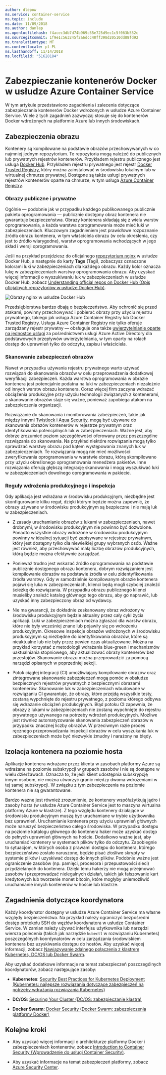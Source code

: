 ```yaml
---
author: dlepow
ms.service: container-service
ms.topic: include
ms.date: 11/09/2018
ms.author: danlep
ms.openlocfilehash: f4acec3db7d74b969c55e725d9ec1c5f063b552c
ms.sourcegitcommit: 1f9e1c563245f2a6dcc40ff398d20510dd88fd92
ms.translationtype: MT
ms.contentlocale: pl-PL
ms.lasthandoff: 11/14/2018
ms.locfileid: "51628184"
---
```

# <a name="securing-docker-containers-in-azure-container-service"></a>Zabezpieczanie kontenerów Docker w usłudze Azure Container Service

W tym artykule przedstawiono zagadnienia i zalecenia dotyczące zabezpieczania kontenerów Docker wdrożonych w usłudze Azure Container Service. Wiele z tych zagadnień zazwyczaj stosuje się do kontenerów Docker wdrożonych na platformie Azure lub innych środowiskach. 

## <a name="image-security"></a>Zabezpieczenia obrazu

Kontenery są kompilowane na podstawie obrazów przechowywanych w co najmniej jednym repozytorium. Te repozytoria mogą należeć do publicznych lub prywatnych rejestrów kontenerów. Przykładem rejestru publicznego jest usługa [Docker Hub](https://hub.docker.com/). Przykładem rejestru prywatnego jest rejestr [Docker Trusted Registry](https://docs.docker.com/datacenter/dtr/2.0/), który można zainstalować w środowisku lokalnym lub w wirtualnej chmurze prywatnej. Dostępne są także usługi prywatnych rejestrów kontenerów oparte na chmurze, w tym usługa [Azure Container Registry](../articles/container-registry/container-registry-intro.md).

### <a name="public-and-private-images"></a>Obrazy publiczne i prywatne
Ogólnie — podobnie jak w przypadku każdego publikowanego publicznie pakietu oprogramowania — publicznie dostępny obraz kontenera nie gwarantuje bezpieczeństwa. Obrazy kontenera składają się z wielu warstw oprogramowania, a każda warstwa oprogramowania może mieć luki w zabezpieczeniach. Kluczowym zagadnieniem jest prawidłowe rozpoznanie źródła obrazu kontenera, w tym właściciela obrazu (w celu określenia, czy jest to źródło wiarygodne), warstw oprogramowania wchodzących w jego skład i wersji oprogramowania. 

Jeśli na przykład przejdziesz do oficjalnego [repozytorium nginx](https://hub.docker.com/_/nginx/) w usłudze Docker Hub, a następnie do karty **Tags** (Tagi), zobaczysz oznaczone kolorami luki w zabezpieczeniach dla każdego obrazu. Każdy kolor oznacza lukę w zabezpieczeniach warstwy oprogramowania obrazu. Aby uzyskać więcej informacji o wyszukiwaniu luk w zabezpieczeniach w usłudze Docker Hub, zobacz [Understanding official repos on Docker Hub (Opis oficjalnych repozytoriów w usłudze Docker Hub)](https://blog.docker.com/2015/06/understanding-official-repos-docker-hub/).

![Obrazy nginx w usłudze Docker Hub](./media/container-service-security/docker-hub-nginx.png)

Przedsiębiorstwa bardzo dbają o bezpieczeństwo. Aby ochronić się przed atakami, powinny przechowywać i pobierać obrazy przy użyciu rejestru prywatnego, takiego jak usługa Azure Container Registry lub Docker Trusted Registry. Usługa Azure Container Registry nie tylko oferuje zarządzany rejestr prywatny — obsługuje ona także [uwierzytelnianie oparte na jednostce usługi](../articles/container-registry/container-registry-authentication.md) za pośrednictwem usługi Azure Active Directory dla podstawowych przepływów uwierzytelniania, w tym oparty na rolach dostęp do uprawnień tylko do odczytu, zapisu i właściciela.

### <a name="image-security-scanning"></a>Skanowanie zabezpieczeń obrazów

Nawet w przypadku używania rejestru prywatnego warto używać rozwiązań do skanowania obrazów w celu przeprowadzenia dodatkowej weryfikacji zabezpieczeń. Każda warstwa oprogramowania w obrazie kontenera jest potencjalnie podatna na luki w zabezpieczeniach niezależnie od innych warstw obrazu kontenera. Coraz więcej firm zaczyna wdrażać obciążenia produkcyjne przy użyciu technologii związanych z kontenerami, a skanowanie obrazów staje się ważne, ponieważ zapobiega atakom na zabezpieczenia organizacji. 

Rozwiązanie do skanowania i monitorowania zabezpieczeń, takie jak między innymi [Twistlock](https://www.twistlock.com/2016/11/07/twistlock-supports-azure-container-registry) i [Aqua Security](http://blog.aquasec.com/image-vulnerability-scanning-in-azure-container-registry), mogą być używane do skanowania obrazów kontenerów w rejestrze prywatnym oraz identyfikowania potencjalnych luk w zabezpieczeniach. Ważne jest, aby dobrze zrozumieć poziom szczegółowości oferowany przez poszczególne rozwiązania do skanowania. Na przykład niektóre rozwiązania mogą tylko sprawdzać warstwy obrazu pod kątem występowania znanych luk w zabezpieczeniach. Te rozwiązania mogą nie mieć możliwości zweryfikowania oprogramowania w warstwie obrazu, którą skompilowano przy użyciu określonego oprogramowania menedżera pakietów. Inne rozwiązania oferują głębszą integrację skanowania i mogą wyszukiwać luki w zabezpieczeniach dowolnego oprogramowania w pakiecie.

### <a name="production-deployment-rules-and-audit"></a>Reguły wdrożenia produkcyjnego i inspekcja
Gdy aplikacja jest wdrażana w środowisku produkcyjnym, niezbędne jest skonfigurowanie kilku reguł, dzięki którym będzie można zapewnić, że obrazy używane w środowisku produkcyjnym są bezpieczne i nie mają luk w zabezpieczeniach.

* Z zasady uruchamianie obrazów z lukami w zabezpieczeniach, nawet drobnymi, w środowisku produkcyjnym nie powinno być dozwolone. Ponadto wszystkie obrazy wdrożone w środowisku produkcyjnym powinny w idealnej sytuacji być zapisywane w rejestrze prywatnym, który jest dostępny tylko dla niewielkiej grupy wybranych osób. Ważne jest również, aby przechowywać małą liczbę obrazów produkcyjnych, którą będzie można efektywnie zarządzać.

* Ponieważ trudno jest wskazać źródło oprogramowania na podstawie publicznie dostępnego obrazu kontenera, dobrym rozwiązaniem jest kompilowanie obrazów na podstawie źródła w celu zidentyfikowania źródła warstwy. Gdy w samodzielnie kompilowanym obrazie kontenera pojawi się luka w zabezpieczeniach, klienci będą mogli szybciej znaleźć ścieżkę do rozwiązania. W przypadku obrazu publicznego klienci musieliby znaleźć katalog głównego tego obrazu, aby go naprawić, lub uzyskać inny zabezpieczony obraz od wydawcy.

* Nie ma gwarancji, że dokładnie zeskanowany obraz wdrożony w środowisku produkcyjnym będzie aktualny przez cały cykl życia aplikacji. Luki w zabezpieczeniach można zgłaszać dla warstw obrazu, które nie były wcześniej znane lub pojawiły się po wdrożeniu produkcyjnym. Okresowe inspekcje obrazów wdrożonych w środowisku produkcyjnym są niezbędne do identyfikowania obrazów, które są nieaktualne lub nie były przez pewien czas aktualizowane. Można na przykład korzystać z metodologii wdrażania blue-green i mechanizmów uaktualniania stopniowego, aby aktualizować obrazy kontenerów bez przestojów. Skanowanie obrazu można przeprowadzić za pomocą narzędzi opisanych w poprzedniej sekcji. 

* Potok ciągłej integracji (CI) umożliwiający kompilowanie obrazów oraz zintegrowane skanowanie zabezpieczeń mogą pomóc w obsłudze bezpiecznych rejestrów prywatnych z bezpiecznymi obrazami kontenerów. Skanowanie luk w zabezpieczeniach wbudowane w rozwiązaniu CI gwarantuje, że obrazy, które przejdą wszystkie testy, zostaną wypchnięte do rejestru prywatnego, z poziomu którego odbywa się wdrażanie obciążeń produkcyjnych. Błąd potoku CI zapewnia, że obrazy z lukami w zabezpieczeniach nie zostaną wypchnięte do rejestru prywatnego używanego na potrzeby wdrożeń produkcyjnych. Możliwe jest również automatyzowanie skanowania zabezpieczeń obrazów w przypadku znacznej liczby obrazów. W przeciwnym razie proces ręcznego przeprowadzania inspekcji obrazów w celu wyszukania luk w zabezpieczeniach może być niezwykle żmudny i narażony na błędy.

## <a name="host-level-container-isolation"></a>Izolacja kontenera na poziomie hosta
Aplikacje kontenera wdrażane przez klienta w zasobach platformy Azure są wdrażane na poziomie subskrypcji w grupach zasobów i nie są dostępne w wielu dzierżawach. Oznacza to, że jeśli klient udostępnia subskrypcję innym osobom, nie można utworzyć granic między dwoma wdrożeniami w tej samej subskrypcji. W związku z tym zabezpieczenia na poziomie kontenera nie są gwarantowane. 

Bardzo ważne jest również zrozumienie, że kontenery współużytkują jądro i zasoby hosta (w usłudze Azure Container Service jest to maszyna wirtualna platformy Azure w klastrze). Z tego względu kontenery działające w środowisku produkcyjnym muszą być uruchamiane w trybie użytkownika bez uprawnień. Uruchamianie kontenera przy użyciu uprawnień głównych może naruszyć bezpieczeństwo całego środowiska. W przypadku dostępu na poziomie katalogu głównego do kontenera haker może uzyskać dostęp do pełnych uprawnień głównych na hoście. Dodatkowo ważne jest, aby uruchamiać kontenery w systemach plików tylko do odczytu. Zapobiegnie to sytuacjom, w których osoba z prawami dostępu do kontenera, którego bezpieczeństwo zostało naruszone, będzie pisać złośliwe skrypty w systemie plików i uzyskiwać dostęp do innych plików. Podobnie ważne jest ograniczenie zasobów (np. pamięci, procesora i przepustowości sieci) przydzielanych do kontenera. Dzięki temu hakerzy nie mogą przejmować zasobów i przeprowadzać nielegalnych działań, takich jak fałszowanie kart kredytowych lub tworzenie monet bitcoin, które mogłyby uniemożliwić uruchamianie innych kontenerów w hoście lub klastrze.

## <a name="orchestrator-considerations"></a>Zagadnienia dotyczące koordynatora

Każdy koordynator dostępny w usłudze Azure Container Service ma własne względy bezpieczeństwa. Na przykład należy ograniczyć bezpośredni dostęp protokołu SSH do węzłów koordynatora w usłudze Container Service. W zamian należy używać interfejsu użytkownika lub narzędzi wiersza polecenia (takich jak narzędzie `kubectl` w rozwiązaniu Kubernetes) poszczególnych koordynatorów w celu zarządzania środowiskiem kontenera bez uzyskiwania dostępu do hostów. Aby uzyskać więcej informacji, zobacz [Nawiązywanie zdalnego połączenia z klastrem Kubernetes, DC/OS lub Docker Swarm](../articles/container-service/kubernetes/container-service-connect.md).

Aby uzyskać dodatkowe informacje na temat zabezpieczeń poszczególnych koordynatorów, zobacz następujące zasoby:

* **Kubernetes**: [Security Best Practices for Kubernetes Deployment (Kubernetes: najlepsze rozwiązania dotyczące zabezpieczeń na potrzeby wdrażania rozwiązania Kubernetes)](https://kubernetes.io/blog/2016/08/security-best-practices-kubernetes-deployment/)

* **DC/OS**: [Securing Your Cluster (DC/OS: zabezpieczanie klastra)](https://dcos.io/docs/1.8/administration/securing-your-cluster/)

* **Docker Swarm**: [Docker Security (Docker Swarm: zabezpieczenia platformy Docker)](https://www.docker.com/docker-security)

## <a name="next-steps"></a>Kolejne kroki

* Aby uzyskać więcej informacji o architekturze platformy Docker i zabezpieczeniach kontenerów, zobacz [Introduction to Container Security (Wprowadzenie do usługi Container Security)](https://www.docker.com/sites/default/files/WP_IntrotoContainerSecurity_08.19.2016.pdf).

* Aby uzyskać informacje na temat zabezpieczeń platformy, zobacz [Azure Security Center](https://www.microsoft.com/en-us/trustcenter/cloudservices/azure).
